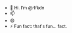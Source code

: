 - 👋 Hi. I’m @rlfkdn
- 📫 
- 😄 
- ⚡ Fun fact: that's fun... fact.

<!---
rlfkdn/rlfkdn is a ✨ special ✨ repository because its `README.md` (this file) appears on your GitHub profile.
You can click the Preview link to take a look at your changes.
--->
